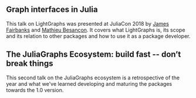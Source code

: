 ## Graph interfaces in Julia

This talk on LightGraphs was presented at JuliaCon 2018 by
[James Fairbanks](https://github.com/jpfairbanks) and
[Mathieu Besançon](https://github.com/matbesancon). It covers what LightGraphs
is, its scope and its relation to other packages and how to use it as a package developer.

## The JuliaGraphs Ecosystem: build fast -- don’t break things

This second talk on the JuliaGraphs ecosystem is a retrospective
of the year and what we've learned developing and maturing the packages
towards the 1.0 version.

